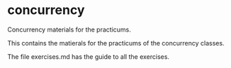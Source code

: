# concurrency
Concurrency materials for the practicums.

This contains the matierals for the practicums of the concurrency classes.

The file exercises.md has the guide to all the exercises.
